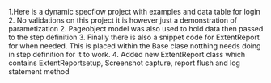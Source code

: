 1.Here is  a dynamic specflow project with examples and data table for login
2. No validations on this project it is however just a demonstration of parametization
2. Pageobject model was also used to hold data then passed to the step definition
3. Finally there is also a snippet code for ExtentReport for when needed. This is placed within the Base clase notthing needs doing in step definition for it to work.
4. Added new ExtentReport class which contains ExtentReportsetup, Screenshot capture, report flush and log statement method